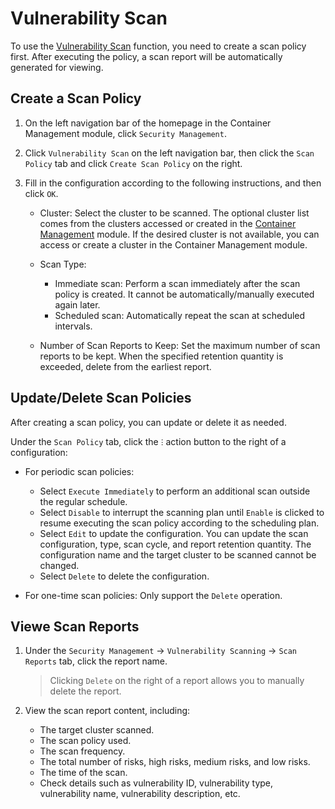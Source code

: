 # Vulnerability Scan

To use the [Vulnerability Scan](intro.md) function, you need to create a scan policy first. After executing the policy, a scan report will be automatically generated for viewing.

## Create a Scan Policy

1. On the left navigation bar of the homepage in the Container Management module, click `Security Management`.

    <!--![Security Management](../../images/security01.png)-->

2. Click `Vulnerability Scan` on the left navigation bar, then click the `Scan Policy` tab and click `Create Scan Policy` on the right.

    <!--![Security Management](../../images/security01.png)-->

3. Fill in the configuration according to the following instructions, and then click `OK`.

    - Cluster: Select the cluster to be scanned. The optional cluster list comes from the clusters accessed or created in the [Container Management](../../intro/index.md) module. If the desired cluster is not available, you can access or create a cluster in the Container Management module.
    - Scan Type:

        - Immediate scan: Perform a scan immediately after the scan policy is created. It cannot be automatically/manually executed again later.
        - Scheduled scan: Automatically repeat the scan at scheduled intervals.

    - Number of Scan Reports to Keep: Set the maximum number of scan reports to be kept. When the specified retention quantity is exceeded, delete from the earliest report.

    <!--![Security Management](../../images/security01.png)-->

## Update/Delete Scan Policies

After creating a scan policy, you can update or delete it as needed.

Under the `Scan Policy` tab, click the `ⵗ` action button to the right of a configuration:

- For periodic scan policies:

    - Select `Execute Immediately` to perform an additional scan outside the regular schedule.
    - Select `Disable` to interrupt the scanning plan until `Enable` is clicked to resume executing the scan policy according to the scheduling plan.
    - Select `Edit` to update the configuration. You can update the scan configuration, type, scan cycle, and report retention quantity. The configuration name and the target cluster to be scanned cannot be changed.
    - Select `Delete` to delete the configuration.

- For one-time scan policies: Only support the `Delete` operation.

    <!--![Security Management](../../images/security01.png)-->

## Viewe Scan Reports

1. Under the `Security Management` -> `Vulnerability Scanning` -> `Scan Reports` tab, click the report name.

    > Clicking `Delete` on the right of a report allows you to manually delete the report.

    <!--![Security Management](../../images/security01.png)-->

2. View the scan report content, including:

    - The target cluster scanned.
    - The scan policy used.
    - The scan frequency.
    - The total number of risks, high risks, medium risks, and low risks.
    - The time of the scan.
    - Check details such as vulnerability ID, vulnerability type, vulnerability name, vulnerability description, etc.

    <!--![Security Management](../../images/security01.png)-->